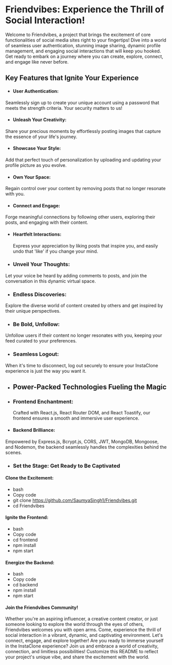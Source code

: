 # Friendvibes: Experience the Thrill of Social Interaction!
Welcome to Friendvibes, a project that brings the excitement of core functionalities of social media sites right to your fingertips! Dive into a world of seamless user authentication, stunning image sharing, dynamic profile management, and engaging social interactions that will keep you hooked. Get ready to embark on a journey where you can create, explore, connect, and engage like never before.

## Key Features that Ignite Your Experience
- #### User Authentication:
Seamlessly sign up to create your unique account using a password that meets the strength criteria. Your security matters to us!

- #### Unleash Your Creativity:
Share your precious moments by effortlessly posting images that capture the essence of your life's journey.

- #### Showcase Your Style:
Add that perfect touch of personalization by uploading and updating your profile picture as you evolve.

- #### Own Your Space:
Regain control over your content by removing posts that no longer resonate with you.

- #### Connect and Engage:
Forge meaningful connections by following other users, exploring their posts, and engaging with their content.

- #### Heartfelt Interactions:
  Express your appreciation by liking posts that inspire you, and easily undo that 'like' if you change your mind.

- ### Unveil Your Thoughts:
Let your voice be heard by adding comments to posts, and join the conversation in this dynamic virtual space.

- ###  Endless Discoveries:
Explore the diverse world of content created by others and get inspired by their unique perspectives.

- ### Be Bold, Unfollow:
Unfollow users if their content no longer resonates with you, keeping your feed curated to your preferences.

- ### Seamless Logout:
When it's time to disconnect, log out securely to ensure your InstaClone experience is just the way you want it.

- ## Power-Packed Technologies Fueling the Magic
- ### Frontend Enchantment:
   Crafted with React.js, React Router DOM, and React Toastify, our frontend ensures a smooth and immersive user experience.

- #### Backend Brilliance:
Empowered by Express.js, Bcrypt.js, CORS, JWT, MongoDB, Mongoose, and Nodemon, the backend seamlessly handles the complexities behind the scenes.

- ### Set the Stage: Get Ready to Be Captivated
#### Clone the Excitement:
+ bash
+ Copy code
+ git clone https://github.com/SaumyaSingh1/Friendvibes.git
+ cd Friendvibes

#### Ignite the Frontend:
+ bash
+ Copy code
+ cd frontend
+ npm install
+ npm start

#### Energize the Backend:
+ bash
+ Copy code
+ cd backend
+ npm install
+ npm start
#### Join the Friendvibes Community!
Whether you're an aspiring influencer, a creative content creator, or just someone looking to explore the world through the eyes of others, Friendvibes welcomes you with open arms. Come, experience the thrill of social interaction in a vibrant, dynamic, and captivating environment. Let's connect, engage, and explore together!
Are you ready to immerse yourself in the InstaClone experience? Join us and embrace a world of creativity, connection, and limitless possibilities! Customize this README to reflect your project's unique vibe, and share the excitement with the world.




